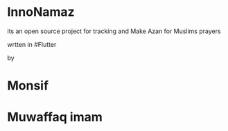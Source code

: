 # InnoNamaz
its an open source project for tracking and Make Azan for Muslims prayers 

wrtten in 
#Flutter 

by 
# Monsif 
# Muwaffaq imam
